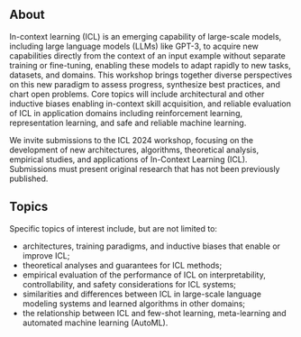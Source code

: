 ## About

In-context learning (ICL) is an emerging capability of large-scale models, including large language models (LLMs) like GPT-3, to acquire new capabilities directly from the context of an input example without separate training or fine-tuning, enabling these models to adapt rapidly to new tasks, datasets, and domains. This workshop brings together diverse perspectives on this new paradigm to assess progress, synthesize best practices, and chart open problems. Core topics will include architectural and other inductive biases enabling in-context skill acquisition, and reliable evaluation of ICL in application domains including reinforcement learning, representation learning, and safe and reliable machine learning.

We invite submissions to the ICL 2024 workshop, focusing on the development of new architectures, algorithms, theoretical analysis, empirical studies, and applications of In-Context Learning (ICL). Submissions must present original research that has not been previously published.

## Topics

Specific topics of interest include, but are not limited to:

- architectures, training paradigms, and inductive biases that enable or improve ICL;
- theoretical analyses and guarantees for ICL methods;
- empirical evaluation of the performance of ICL on interpretability, controllability, and safety considerations for ICL systems;
- similarities and differences between ICL in large-scale language modeling systems and learned algorithms in other domains;
- the relationship between ICL and few-shot learning, meta-learning and automated machine learning (AutoML).
